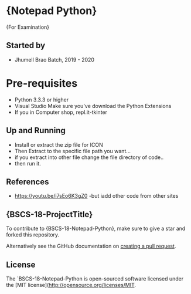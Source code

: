 # {Notepad Python}

{For Examination}

## Started by

- Jhumell Brao Batch,  2019 - 2020 


# Pre-requisites

- Python 3.3.3 or higher
- Visual Studio Make sure you've download the Python Extensions
- If you in Computer shop, repl.it-tkinter

## Up and Running
- Install or extract the zip file for ICON
- Then Extract to the specific file path you want...
- if you extract into other file change the file directory of code..
- then run it. 

## References
-  https://youtu.be/i7sEo6K3gZ0  -but iadd other code from other sites

## {BSCS-18-ProjectTitle}
To contribute to {BSCS-18-Notepad-Python}, make sure to give a star and forked this repository.

Alternatively see the GitHub documentation on [creating a pull request](https://help.github.com/en/github/collaborating-with-issues-and-pull-requests/creating-a-pull-request).

## License
The `BSCS-18-Notepad-Python is open-sourced software licensed under the [MIT license](http://opensource.org/licenses/MIT.
